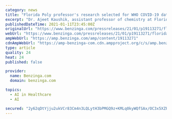 ```yaml
---
category: news
title: "Florida Poly professor's research selected for WHO COVID-19 database"
excerpt: "Dr. Ajeet Kaushik, assistant professor of chemistry at Florida Polytechnic University, has four research papers featured in the World Health Organization's database of"
publishedDateTime: 2021-01-11T23:45:00Z
originalUrl: "https://www.benzinga.com/pressreleases/21/01/p19113271/florida-poly-professors-research-selected-for-who-covid-19-database"
webUrl: "https://www.benzinga.com/pressreleases/21/01/p19113271/florida-poly-professors-research-selected-for-who-covid-19-database"
ampWebUrl: "https://amp.benzinga.com/amp/content/19113271"
cdnAmpWebUrl: "https://amp-benzinga-com.cdn.ampproject.org/c/s/amp.benzinga.com/amp/content/19113271"
type: article
quality: 24
heat: 24
published: false

provider:
  name: Benzinga.com
  domain: benzinga.com

topics:
  - AI in Healthcare
  - AI

secured: "2y62qDtYjju2ukVCr83Cm4n3LQLytH3bPMGQ9z+KMLq0kyWQfSAx/OC3x5XZPp2Q5fhWhjju3EwHw9n8fFtb0zdC52pYGllpWxeT0rh0W4UtTClbcqoGt+RVqrEJrYRIy1VnhjYnfhQQ8E0Jf6uchUy9YaGE/iXMzWxDZ+Gy7aK7Wbu2tcSGwricNoZwz1OL7wNkKn7zk68wG2s7voL5nm5qboObfWuBjnXL6uXx5MDmx9VBHCWxB7i2f8/SSwe2QRWgPAPoDSzIFX/oA+bA3bZHS1Pg3QTWB0xwPM7Pk9ujqXFQTmt1ttW3CViAvPD4yDc6ir0ODFvB0Ftq2wnFL8SCya5qt6iNlig7jYEdlow=;dRA/G6hm3l/8g/8dlaz/Nw=="
---
```


